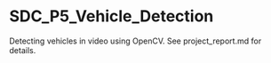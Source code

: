 # SDC_P5_Vehicle_Detection
Detecting vehicles in video using OpenCV. See project_report.md for details.
